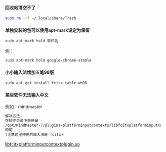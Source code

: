 #### 回收站清空不了

```bash
sudo rm -rf ~/.local/share/Trash
```

#### 单独安装的包可以使用apt-mark设定为保留

```bash
sudo apt-mark hold 软件名
```

例：

```bash
sudo apt-mark hold google-chrome-stable  
```

#### 小小输入法增加五笔98版

```bash
sudo apt-get install fcitx-table-wb98
```

#### 某些软件无法输入中文

例如：mindmaster

```bash
解决方法：
在软件目录下替换掉  
/opt/MindMaster-7/plugins/platforminputcontexts/libfcitxplatforminputcontextplugin.so  
即可  
(注意这里使用的输入法是 fcitx)
```

[libfcitxplatforminputcontextplugin.so](https://mega.nz/#!VLIgxCLT!xPqZj4qQl0GCtS3aGVohRBm2jRJ05M_PfnM1BvKx2VI)
